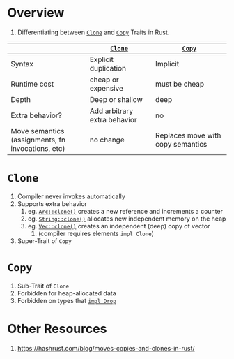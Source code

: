 # Overview
1. Differentiating between [`Clone`](https://doc.rust-lang.org/std/clone/trait.Clone.html) and [`Copy`](https://doc.rust-lang.org/std/marker/trait.Copy.html) Traits in Rust.


||[`Clone`](https://doc.rust-lang.org/std/clone/trait.Clone.html)|[`Copy`](https://doc.rust-lang.org/std/marker/trait.Copy.html)|
| ---|---|---|
|Syntax|Explicit duplication|Implicit|
|Runtime cost|cheap or expensive|must be cheap|
|Depth|Deep or shallow|deep|
|Extra behavior?|Add arbitrary extra behavior|no|
|Move semantics<br>(assignments, fn invocations, etc)|no change|Replaces move with copy semantics|


# `Clone`
1. Compiler never invokes automatically
1. Supports extra behavior
    1. eg. [`Arc::clone()`](https://doc.rust-lang.org/std/sync/struct.Arc.html#method.clone) creates a new reference and increments a counter
    1. eg. [`String::clone()`](https://doc.rust-lang.org/std/string/struct.String.html#method.clone) allocates new independent memory on the heap
    1. eg. [`Vec::clone()`](https://doc.rust-lang.org/std/vec/struct.Vec.html#method.clone) creates an independent (deep) copy of vector
        1. (compiler requires elements `impl Clone`)
1. Super-Trait of `Copy`


# `Copy`
1. Sub-Trait of `Clone`
1. Forbidden for heap-allocated data
1. Forbidden on types that [`impl Drop`](https://doc.rust-lang.org/std/ops/trait.Drop.html)


# Other Resources
1. https://hashrust.com/blog/moves-copies-and-clones-in-rust/
